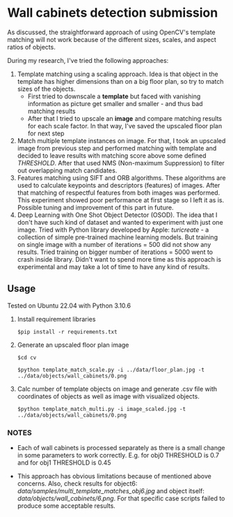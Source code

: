 # Wall cabinets detection submission

As discussed, the straightforward approach of using OpenCV's template matching will not work because of the different sizes, scales, and aspect ratios of objects.

During my research, I've tried the following approaches:
1. Template matching using a scaling approach. Idea is that object in the template has higher dimensions than on a big floor plan, so try to match sizes of the objects.
    * First tried to downscale a **template** but faced with vanishing information as picture get smaller and smaller - and thus bad matching results
    * After that I tried to upscale an **image** and compare matching results for each scale factor. In that way, I've saved the upscaled floor plan for next step
2. Match multiple template instances on image. For that, I took an upscaled image from previous step and performed matching with template and decided to leave results with matching score above some defined *THRESHOLD*. After that used NMS (Non-maximum Suppression) to filter out overlapping match candidates.
3. Features matching using SIFT and ORB algorithms. These algorithms are used to calculate keypoints and descriptors (features) of images. After that matching of respectful features from both images was performed. This experiment showed poor performance at first stage so I left it as is. Possible tuning and improvement of this part in future.
4. Deep Learning with One Shot Object Detector (OSOD). The idea that I don't have such kind of dataset and wanted to experiment with just one image. Tried with Python library developed by Apple: *turicreate* - a collection of simple pre-trained machine learning models. But training on single image with a number of iterations = 500 did not show any results. Tried training on bigger number of iterations = 5000 went to crash inside library. Didn't want to spend more time as this approach is experimental and may take a lot of time to have any kind of results.

## Usage
Tested on Ubuntu 22.04 with Python 3.10.6
1. Install requirement libraries 

    `$pip install -r requirements.txt`
2. Generate an upscaled floor plan image

    `$cd cv`

    `$python template_match_scale.py -i ../data/floor_plan.jpg -t ../data/objects/wall_cabinets/0.png`
3. Calc number of template objects on image and generate .csv file with coordinates of objects as well as image with visualized objects.

    `$python template_match_multi.py -i image_scaled.jpg -t ../data/objects/wall_cabinets/0.png`

### NOTES
* Each of wall cabinets is processed separately as there is a small change in some parameters to work correctly. E.g. for obj0 THRESHOLD is 0.7 and for obj1 THRESHOLD is 0.45 

* This approach has obvious limitations because of mentioned above concerns. Also, check results for object6: *data/samples/multi_template_matches_obj6.jpg* and object itself: *data/objects/wall_cabinets/6.png*. For that specific case scripts failed to produce some acceptable results.